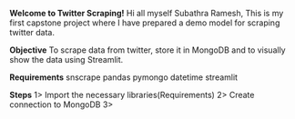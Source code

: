 **Welcome to Twitter Scraping!**
Hi all myself Subathra Ramesh, This is my first capstone project where I have prepared a demo model for scraping twitter data.

**Objective**
To scrape data from twitter, store it in MongoDB and to visually show the data using Streamlit.

**Requirements**
snscrape
pandas
pymongo
datetime
streamlit

**Steps**
1>  Import the necessary libraries(Requirements)
2>  Create connection to MongoDB
3>  
